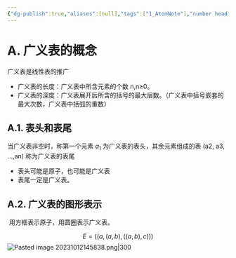 ```yaml
---
{"dg-publish":true,"aliases":[null],"tags":["1_AtomNote"],"number headings":"auto, first-level 1, max 6, A.1.","Created-Date":"2023-10-09 08:31:57","Modified-Date":"2024-04-18 11:53:24","permalink":"/A01_Lessons/Ab01_数据结构/广义表/","dgPassFrontmatter":true}
---
```





# A. 广义表的概念


广义表是线性表的推广

- 广义表的长度：广义表中所含元素的个数 n,n≥0。
- 广义表的深度：广义表展开后所含的括号的最大层数。（广义表中括号嵌套的最大次数，广义表中括弧的重数）


## A.1. 表头和表尾

当广义表非空时，称第一个元素 $a_1$ 为广义表的表头，其余元素组成的表 (a2, a3, …,an) 称为广义表的表尾

- 表头可能是原子，也可能是广义表
- 表尾一定是广义表。



## A.2. 广义表的图形表示


 用方框表示原子，用圆圈表示广义表。


$$E=( ( a, (a, b), ((a, b), c) ) )$$
![Pasted image 20231012145838.png|300](/img/user/Z02_ObFiles/Attachments/Pasted%20image%2020231012145838.png)



